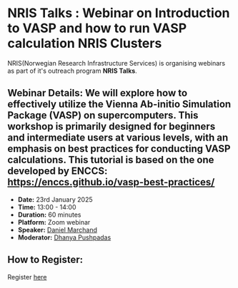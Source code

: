 # NRIS Talks : Webinar on Introduction to VASP and how to run VASP calculation NRIS Clusters

NRIS(Norwegian Research Infrastructure Services) is organising  webinars as part of it's outreach program **NRIS Talks**.


## Webinar Details: We will explore how to effectively utilize the Vienna Ab-initio Simulation Package (VASP) on supercomputers. This workshop is primarily designed for beginners and intermediate users at various levels, with an emphasis on best practices for conducting VASP calculations. This tutorial is based on the one developed by ENCCS:  https://enccs.github.io/vasp-best-practices/

- **Date:** 23rd January 2025
- **Time:** 13:00 - 14:00
- **Duration:** 60 minutes
- **Platform:** Zoom webinar
- **Speaker:** [Daniel Marchand](https://www.sintef.no/alle-ansatte/ansatt/daniel.marchand/)
- **Moderator:** [Dhanya Pushpadas](https://www.uib.no/en/persons/Dhanya.Pushpadas)


## How to Register:
Register [here](https://uib.zoom.us/webinar/register/WN_SFFfpEHqQySCKTjPCQFa0w)